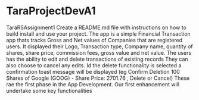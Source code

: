 # TaraProjectDevA1
TaraRSAssignment1
Create a README.md file with instructions on how to build install and use your project.
The app is a simple Financial Transaction app thats tracks Gross and Net values of Companies that are registered users.
It displayed their Logo, Transaction type, Company name, quantity of shares, share price, commission fees, gross value and net value. The users has the ability to edit and delete transactions of existing records They can also choose to cancel any edits. Id the delete functionality is selected a confirmation toast message will be displayed (eg Confirm Deletion
100 Shares of Google (GOOG) - Share Price: 2701.76 , Delete or Cancel)
These rae the first phase in the App Development.
Our first enhancement will undertake some key functionalities
